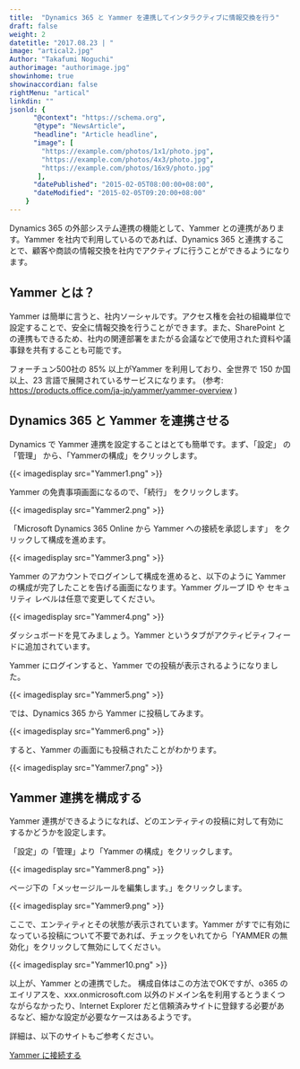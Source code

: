 ```yaml
---
title:  "Dynamics 365 と Yammer を連携してインタラクティブに情報交換を行う"
draft: false
weight: 2
datetitle: "2017.08.23 | "
image: "artical2.jpg"
Author: "Takafumi Noguchi"
authorimage: "authorimage.jpg"
showinhome: true
showinaccordian: false
rightMenu: "artical"
linkdin: ""
jsonld: {
      "@context": "https://schema.org",
      "@type": "NewsArticle",
      "headline": "Article headline",
      "image": [
        "https://example.com/photos/1x1/photo.jpg",
        "https://example.com/photos/4x3/photo.jpg",
        "https://example.com/photos/16x9/photo.jpg"
       ],
      "datePublished": "2015-02-05T08:00:00+08:00",
      "dateModified": "2015-02-05T09:20:00+08:00"
    }
---
```

<!-- Intro  -->
Dynamics 365 の外部システム連携の機能として、Yammer との連携があります。Yammer を社内で利用しているのであれば、Dynamics 365 と連携することで、顧客や商談の情報交換を社内でアクティブに行うことができるようになります。


## Yammer とは？
Yammer は簡単に言うと、社内ソーシャルです。アクセス権を会社の組織単位で設定することで、安全に情報交換を行うことができます。また、SharePoint との連携もできるため、社内の関連部署をまたがる会議などで使用された資料や議事録を共有することも可能です。

フォーチュン500社の 85% 以上がYammer を利用しており、全世界で 150 か国以上、23 言語で展開されているサービスになります。 (参考: https://products.office.com/ja-jp/yammer/yammer-overview )

## Dynamics 365 と Yammer を連携させる
Dynamics で Yammer 連携を設定することはとても簡単です。まず、「設定」 の 「管理」 から、「Yammerの構成」をクリックします。
<!-- Image= Yammer1.png -->
{{< imagedisplay src="Yammer1.png" >}}


Yammer の免責事項画面になるので、「続行」 をクリックします。
<!-- Image= Yammer2.png -->
{{< imagedisplay src="Yammer2.png" >}}


「Microsoft Dynamics 365 Online から Yammer への接続を承認します」 をクリックして構成を進めます。
<!-- Image= Yammer3.png -->
{{< imagedisplay src="Yammer3.png" >}}


Yammer のアカウントでログインして構成を進めると、以下のように Yammer の構成が完了したことを告げる画面になります。Yammer グループ ID や セキュリティ レベルは任意で変更してください。
<!-- Image= Yammer4.png -->
{{< imagedisplay src="Yammer4.png" >}}


ダッシュボードを見てみましょう。Yammer というタブがアクティビティフィードに追加されています。

Yammer にログインすると、Yammer での投稿が表示されるようになりました。
<!-- Image= Yammer5.png -->
{{< imagedisplay src="Yammer5.png" >}}


では、Dynamics 365 から Yammer に投稿してみます。
<!-- Image= Yammer6.png -->
{{< imagedisplay src="Yammer6.png" >}}


すると、Yammer の画面にも投稿されたことがわかります。
<!-- Image= Yammer7.png -->
{{< imagedisplay src="Yammer7.png" >}}


## Yammer 連携を構成する
Yammer 連携ができるようになれば、どのエンティティの投稿に対して有効にするかどうかを設定します。

「設定」の「管理」より「Yammer の構成」をクリックします。
<!-- Image= Yammer8.png -->
{{< imagedisplay src="Yammer8.png" >}}


ページ下の「メッセージルールを編集します。」をクリックします。
<!-- Image= Yammer9.png -->
{{< imagedisplay src="Yammer9.png" >}}


ここで、エンティティとその状態が表示されています。Yammer がすでに有効になっている投稿について不要であれば、チェックをいれてから「YAMMER の無効化」をクリックして無効にしてください。
<!-- Image= Yammer10.png -->
{{< imagedisplay src="Yammer10.png" >}}


以上が、Yammer との連携でした。
構成自体はこの方法でOKですが、o365 のエイリアスを、xxx.onmicrosoft.com 以外のドメイン名を利用するとうまくつながらなかったり、Internet Explorer だと信頼済みサイトに登録する必要があるなど、細かな設定が必要なケースはあるようです。

詳細は、以下のサイトもご参考ください。

[Yammer に接続する](https://docs.microsoft.com/ja-jp/power-platform/admin/connect-yammer)    
&nbsp;